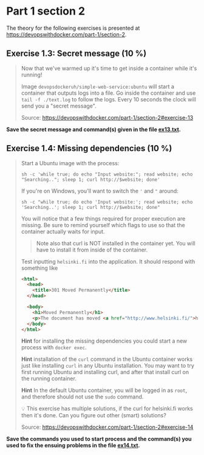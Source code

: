 # Part 1 section 2

The theory for the following exercises is presented at https://devopswithdocker.com/part-1/section-2.


## Exercise 1.3: Secret message (10 %)

> Now that we've warmed up it's time to get inside a container while it's running!
>
> Image `devopsdockeruh/simple-web-service:ubuntu` will start a container that outputs logs into a file.
> Go inside the container and use `tail -f ./text.log` to follow the logs.
> Every 10 seconds the clock will send you a "secret message".
>
> Source: https://devopswithdocker.com/part-1/section-2#exercise-13


**Save the secret message and command(s) given in the file [ex13.txt](./ex13.txt).**


## Exercise 1.4: Missing dependencies (10 %)

> Start a Ubuntu image with the process:
>
> ```
> sh -c 'while true; do echo "Input website:"; read website; echo "Searching.."; sleep 1; curl http://$website; done'
> ```
>
> If you're on Windows, you'll want to switch the `'` and `"` around:
>
> ```
> sh -c "while true; do echo 'Input website:'; read website; echo 'Searching..'; sleep 1; curl http://$website; done"
> ```
>
> You will notice that a few things required for proper execution are missing. Be sure to remind yourself which flags to use so that the container actually waits for input.
>
> > Note also that curl is NOT installed in the container yet. You will have to install it from inside of the container.
>
> Test inputting `helsinki.fi` into the application. It should respond with something like
>
> ```html
> <html>
>   <head>
>     <title>301 Moved Permanently</title>
>   </head>
>
>   <body>
>     <h1>Moved Permanently</h1>
>     <p>The document has moved <a href="http://www.helsinki.fi/">here</a>.</p>
>   </body>
> </html>
> ```
>
>
> **Hint** for installing the missing dependencies you could start a new process with `docker exec`.
>
> **Hint** installation of the `curl` command in the Ubuntu container works just like installing `curl` in any Ubuntu installation. You may want to try first running Ubuntu and installing curl, and after that install curl on the running container.
>
> **Hint** In the default Ubuntu container, you will be logged in as `root`, and therefore should not use the `sudo` command.
>
> 💡 This exercise has multiple solutions, if the curl for helsinki.fi works then it's done. Can you figure out other (smart) solutions?
>
> Source: https://devopswithdocker.com/part-1/section-2#exercise-14

**Save the commands you used to start process and the command(s) you used to fix the ensuing problems in the file [ex14.txt](./ex14.txt).**
